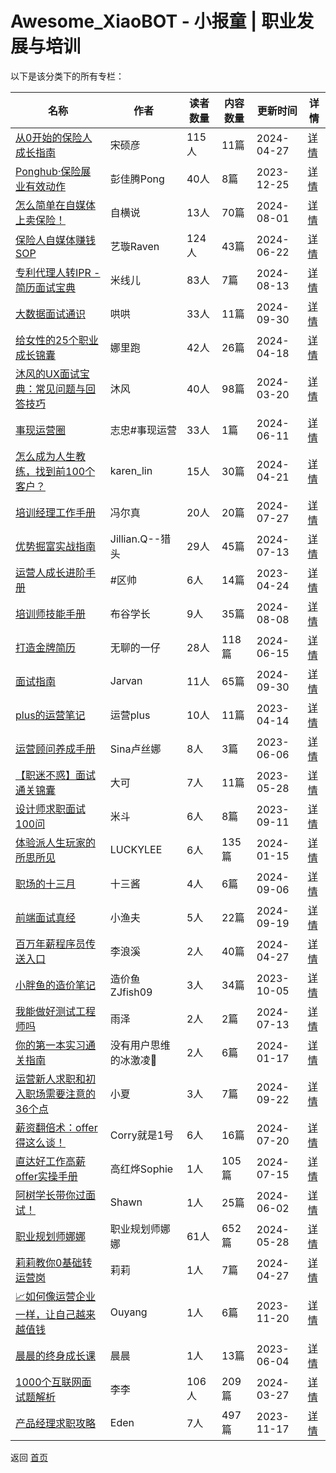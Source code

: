 # Awesome_XiaoBOT - 小报童 | 职业发展与培训

以下是该分类下的所有专栏：

| 名称 | 作者 | 读者数量 | 内容数量 | 更新时间 | 详情 |
|------|------|----------|----------|----------|------|
| [从0开始的保险人成长指南](https://xiaobot.net/p/broker2master?refer=0b133df9-27dc-423b-8101-639049001c13) | 宋硕彦 | 115人 | 11篇 |  2024-04-27 | [详情](data/broker2master.md) |
| [Ponghub·保险展业有效动作](https://xiaobot.net/p/t2294883957?refer=0b133df9-27dc-423b-8101-639049001c13) | 彭佳腾Pong | 40人 | 8篇 |  2023-12-25 | [详情](data/t2294883957.md) |
| [怎么简单在自媒体上卖保险！](https://xiaobot.net/p/Gongziheng?refer=0b133df9-27dc-423b-8101-639049001c13) | 自横说 | 13人 | 70篇 |  2024-08-01 | [详情](data/Gongziheng.md) |
| [保险人自媒体赚钱SOP](https://xiaobot.net/p/insuranceSOP?refer=0b133df9-27dc-423b-8101-639049001c13) | 艺璇Raven | 124人 | 43篇 |  2024-06-22 | [详情](data/insuranceSOP.md) |
| [专利代理人转IPR - 简历面试宝典](https://xiaobot.net/p/Michelle-IP?refer=0b133df9-27dc-423b-8101-639049001c13) | 米线儿 | 83人 | 7篇 |  2024-08-13 | [详情](data/Michelle-IP.md) |
| [大数据面试通识](https://xiaobot.net/p/bigdata1024?refer=0b133df9-27dc-423b-8101-639049001c13) | 哄哄 | 33人 | 11篇 |  2024-09-30 | [详情](data/bigdata1024.md) |
| [给女性的25个职业成长锦囊](https://xiaobot.net/p/25ge?refer=0b133df9-27dc-423b-8101-639049001c13) | 娜里跑 | 42人 | 26篇 |  2024-04-18 | [详情](data/25ge.md) |
| [沐风的UX面试宝典：常见问题与回答技巧](https://xiaobot.net/p/mufeng?refer=0b133df9-27dc-423b-8101-639049001c13) | 沐风 | 40人 | 98篇 |  2024-03-20 | [详情](data/mufeng.md) |
| [事现运营圈](https://xiaobot.net/p/wzzfzfu920?refer=0b133df9-27dc-423b-8101-639049001c13) | 志忠#事现运营 | 33人 | 1篇 |  2024-06-11 | [详情](data/wzzfzfu920.md) |
| [怎么成为人生教练，找到前100个客户？](https://xiaobot.net/p/becomingacoach?refer=0b133df9-27dc-423b-8101-639049001c13) | karen_lin | 15人 | 30篇 |  2024-04-21 | [详情](data/becomingacoach.md) |
| [培训经理工作手册](https://xiaobot.net/p/training?refer=0b133df9-27dc-423b-8101-639049001c13) | 冯尔真 | 20人 | 20篇 |  2024-07-27 | [详情](data/training.md) |
| [优势掘富实战指南](https://xiaobot.net/p/rich?refer=0b133df9-27dc-423b-8101-639049001c13) | Jillian.Q--猎头 | 29人 | 45篇 |  2024-07-13 | [详情](data/rich.md) |
| [运营人成长进阶手册](https://xiaobot.net/p/oushuai100w?refer=0b133df9-27dc-423b-8101-639049001c13) | #区帅 | 6人 | 14篇 |  2023-04-24 | [详情](data/oushuai100w.md) |
| [培训师技能手册](https://xiaobot.net/p/BUGUTTT?refer=0b133df9-27dc-423b-8101-639049001c13) | 布谷学长 | 9人 | 35篇 |  2024-08-08 | [详情](data/BUGUTTT.md) |
| [打造金牌简历](https://xiaobot.net/p/GoldResume2024?refer=0b133df9-27dc-423b-8101-639049001c13) | 无聊的一仔 | 28人 | 118篇 |  2024-06-15 | [详情](data/GoldResume2024.md) |
| [面试指南](https://xiaobot.net/p/vsguide?refer=0b133df9-27dc-423b-8101-639049001c13) | Jarvan | 11人 | 65篇 |  2024-09-30 | [详情](data/vsguide.md) |
| [plus的运营笔记](https://xiaobot.net/p/yunyingplus?refer=0b133df9-27dc-423b-8101-639049001c13) | 运营plus | 10人 | 11篇 |  2023-04-14 | [详情](data/yunyingplus.md) |
| [运营顾问养成手册](https://xiaobot.net/p/yygwycsc?refer=0b133df9-27dc-423b-8101-639049001c13) | Sina卢丝娜 | 8人 | 3篇 |  2023-06-06 | [详情](data/yygwycsc.md) |
| [【职迷不惑】面试通关锦囊](https://xiaobot.net/p/hlwrrc2017?refer=0b133df9-27dc-423b-8101-639049001c13) | 大可 | 7人 | 11篇 |  2023-05-28 | [详情](data/hlwrrc2017.md) |
| [设计师求职面试100问](https://xiaobot.net/p/midou01001?refer=0b133df9-27dc-423b-8101-639049001c13) | 米斗 | 6人 | 8篇 |  2023-09-11 | [详情](data/midou01001.md) |
| [体验派人生玩家的所思所见](https://xiaobot.net/p/LUCKYLEE?refer=0b133df9-27dc-423b-8101-639049001c13) | LUCKYLEE | 6人 | 135篇 |  2024-01-15 | [详情](data/LUCKYLEE.md) |
| [职场的十三月](https://xiaobot.net/p/thirteen?refer=0b133df9-27dc-423b-8101-639049001c13) | 十三酱 | 4人 | 6篇 |  2024-09-06 | [详情](data/thirteen.md) |
| [前端面试真经](https://xiaobot.net/p/oldCode666?refer=0b133df9-27dc-423b-8101-639049001c13) | 小渔夫 | 5人 | 22篇 |  2024-09-19 | [详情](data/oldCode666.md) |
| [百万年薪程序员传送入口](https://xiaobot.net/p/10xcoder?refer=0b133df9-27dc-423b-8101-639049001c13) | 李浪溪 | 2人 | 40篇 |  2024-04-27 | [详情](data/10xcoder.md) |
| [小胖鱼的造价笔记](https://xiaobot.net/p/orangeXu09?refer=0b133df9-27dc-423b-8101-639049001c13) | 造价鱼ZJfish09 | 3人 | 34篇 |  2023-10-05 | [详情](data/orangeXu09.md) |
| [我能做好测试工程师吗](https://xiaobot.net/p/qanews?refer=0b133df9-27dc-423b-8101-639049001c13) | 雨泽 | 2人 | 2篇 |  2024-07-13 | [详情](data/qanews.md) |
| [你的第一本实习通关指南](https://xiaobot.net/p/intern?refer=0b133df9-27dc-423b-8101-639049001c13) | 没有用户思维的冰激凌🍨 | 2人 | 6篇 |  2024-01-17 | [详情](data/intern.md) |
| [运营新人求职和初入职场需要注意的36个点](https://xiaobot.net/p/xiaoxiasay001?refer=0b133df9-27dc-423b-8101-639049001c13) | 小夏 | 3人 | 7篇 |  2024-09-22 | [详情](data/xiaoxiasay001.md) |
| [薪资翻倍术：offer得这么谈！](https://xiaobot.net/p/corryoffer?refer=0b133df9-27dc-423b-8101-639049001c13) | Corry就是1号 | 6人 | 16篇 |  2024-07-20 | [详情](data/corryoffer.md) |
| [直达好工作高薪offer实操手册](https://xiaobot.net/p/uccareer?refer=0b133df9-27dc-423b-8101-639049001c13) | 高红烨Sophie | 1人 | 105篇 |  2024-07-15 | [详情](data/uccareer.md) |
| [阿树学长带你过面试！](https://xiaobot.net/p/Made_True?refer=0b133df9-27dc-423b-8101-639049001c13) | Shawn | 1人 | 25篇 |  2024-06-02 | [详情](data/Made_True.md) |
| [职业规划师娜娜](https://xiaobot.net/p/dongna996?refer=0b133df9-27dc-423b-8101-639049001c13) | 职业规划师娜娜 | 61人 | 652篇 |  2024-05-28 | [详情](data/dongna996.md) |
| [莉莉教你0基础转运营岗](https://xiaobot.net/p/tuibianba168?refer=0b133df9-27dc-423b-8101-639049001c13) | 莉莉 | 1人 | 7篇 |  2024-04-27 | [详情](data/tuibianba168.md) |
| [📈如何像运营企业一样，让自己越来越值钱](https://xiaobot.net/p/careermoats101?refer=0b133df9-27dc-423b-8101-639049001c13) | Ouyang | 1人 | 6篇 |  2023-11-20 | [详情](data/careermoats101.md) |
| [晨晨的终身成长课](https://xiaobot.net/p/1996czjxs?refer=0b133df9-27dc-423b-8101-639049001c13) | 晨晨 | 1人 | 13篇 |  2023-06-04 | [详情](data/1996czjxs.md) |
| [1000个互联网面试题解析](https://xiaobot.net/p/lalalaha?refer=0b133df9-27dc-423b-8101-639049001c13) | 李李 | 106人 | 209篇 |  2024-03-27 | [详情](data/lalalaha.md) |
| [产品经理求职攻略](https://xiaobot.net/p/edenscp?refer=0b133df9-27dc-423b-8101-639049001c13) | Eden | 7人 | 497篇 |  2023-11-17 | [详情](data/edenscp.md) |


返回 [首页](../README.md)
